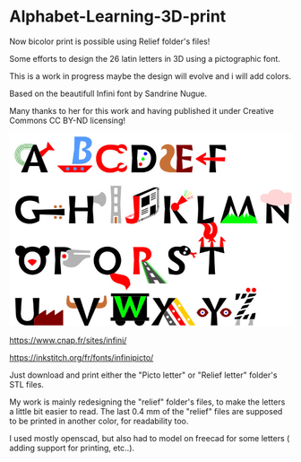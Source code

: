 # Alphabet-Learning-3D-print


Now bicolor print is possible using Relief folder's files!

Some efforts to design the 26 latin letters in 3D using a pictographic font.

This is a work in progress maybe the design will evolve and i will add colors.

Based on the beautifull Infini font by Sandrine Nugue.

Many thanks to her for this work and having published it under Creative Commons CC BY-ND licensing!

![Sample ](/infini-font/infinipicto3.jpg)

https://www.cnap.fr/sites/infini/

https://inkstitch.org/fr/fonts/infinipicto/

Just download and print either the "Picto letter" or "Relief letter" folder's STL files.

My work is mainly redesigning the "relief" folder's files, to make the letters a little bit easier to read.
The last 0.4 mm of the "relief" files are supposed to be printed in another color, for readability too.

I used mostly openscad, but also had to model on freecad for some letters ( adding support for printing, etc..).
